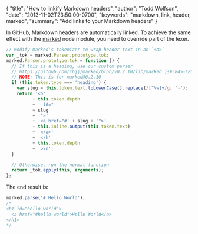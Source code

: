 {
  "title": "How to linkify Markdown headers",
  "author": "Todd Wolfson",
  "date": "2013-11-02T23:50:00-0700",
  "keywords": "markdown, link, header, marked",
  "summary": "Add links to your Markdown headers"
}

In GitHub, Markdown headers are automatically linked. To achieve the same effect with the [marked][] node module, you need to override part of the lexer.

[marked]: https://github.com/chjj/marked

```js
// Modify marked's tokenizer to wrap header text in an `<a>`
var _tok = marked.Parser.prototype.tok;
marked.Parser.prototype.tok = function () {
  // If this is a heading, use our custom parser
  // https://github.com/chjj/marked/blob/v0.2.10/lib/marked.js#L845-L855
  // NOTE: This is for marked@0.2.10
  if (this.token.type === 'heading') {
    var slug = this.token.text.toLowerCase().replace(/[^\w]+/g, '-');
    return '<h'
          + this.token.depth
          + ' id="'
          + slug
          + '">'
          + '<a href="#' + slug + '">'
          + this.inline.output(this.token.text)
          + '</a>'
          + '</h'
          + this.token.depth
          + '>\n';
  }

  // Otherwise, run the normal function
  return _tok.apply(this, arguments);
};
```

The end result is:

```js
marked.parse('# Hello World');
/*
<h1 id="hello-world">
  <a href="#hello-world">Hello World</a>
</h1>
*/
```
